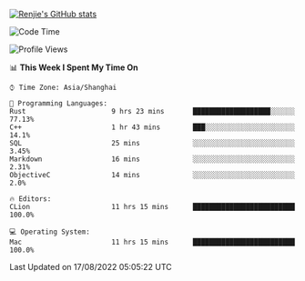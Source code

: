 [![Renjie's GitHub stats](https://github-readme-stats.vercel.app/api?username=liurenjie1024&show_icons=true&theme=chartreuse-dark)](https://github.com/anuraghazra/github-readme-stats)

<!--START_SECTION:waka-->
![Code Time](http://img.shields.io/badge/Code%20Time-118%20hrs%2052%20mins-blue)

![Profile Views](http://img.shields.io/badge/Profile%20Views-14-blue)

📊 **This Week I Spent My Time On** 

```text
⌚︎ Time Zone: Asia/Shanghai

💬 Programming Languages: 
Rust                     9 hrs 23 mins       ███████████████████░░░░░░   77.13% 
C++                      1 hr 43 mins        ███░░░░░░░░░░░░░░░░░░░░░░   14.1% 
SQL                      25 mins             ░░░░░░░░░░░░░░░░░░░░░░░░░   3.45% 
Markdown                 16 mins             ░░░░░░░░░░░░░░░░░░░░░░░░░   2.31% 
ObjectiveC               14 mins             ░░░░░░░░░░░░░░░░░░░░░░░░░   2.0%

🔥 Editors: 
CLion                    11 hrs 15 mins      █████████████████████████   100.0%

💻 Operating System: 
Mac                      11 hrs 15 mins      █████████████████████████   100.0%

```


 Last Updated on 17/08/2022 05:05:22 UTC
<!--END_SECTION:waka-->

